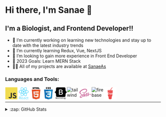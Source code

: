 # Hi there, I'm Sanae 👋 

## I'm a Biologist, and Frontend Developer!!

- 🔭 I’m currently working on learning new technologies and stay up to date with the latest industry trends
- 🌱 I’m currently learning Redux, Vue, NextJS 
- 🤝 I’m looking to gain more experience in Front End Developer
- 🥅 2023 Goals: Learn MERN Stack
- 👨‍💻 All of my projects are available at [SanaeAs][website]

### Languages and Tools:

<img align="left" src="https://raw.githubusercontent.com/devicons/devicon/master/icons/javascript/javascript-original.svg" alt="javascript" width="40" height="40"/>
<img align="left" src="https://raw.githubusercontent.com/devicons/devicon/master/icons/react/react-original-wordmark.svg" alt="react" width="40" height="40"/>
<img align="left" src="https://raw.githubusercontent.com/devicons/devicon/master/icons/html5/html5-original-wordmark.svg" alt="html5" width="40" height="40"/>
<img align="left" src="https://raw.githubusercontent.com/devicons/devicon/master/icons/css3/css3-original-wordmark.svg" alt="css3" width="40" height="40"/>
<img align="left" src="https://raw.githubusercontent.com/devicons/devicon/master/icons/bootstrap/bootstrap-plain-wordmark.svg" alt="bootstrap" width="40" height="40"/>
<img align="left" src="https://www.vectorlogo.zone/logos/tailwindcss/tailwindcss-icon.svg" alt="tailwind" width="40" height="40"/>
<img align="left" src="https://raw.githubusercontent.com/devicons/devicon/master/icons/sass/sass-original.svg" alt="sass" width="40" height="40"/>
<img align="left" src="https://www.vectorlogo.zone/logos/firebase/firebase-icon.svg" alt="firebase" width="40" height="40"/>
<img align="left" src="https://raw.githubusercontent.com/devicons/devicon/master/icons/gulp/gulp-plain.svg" alt="gulp" width="40" height="40"/>

<br />
<br />

---

<details>
  <summary>:zap: GitHub Stats</summary>

  <img align="left" alt="Sana's Github Stats" src="https://github-readme-stats.vercel.app/api?username=sanaeas&hide=stars&count_private=true&show_icons=true&theme=radical">

</details>


[website]: https://sanae-as.web.app/
